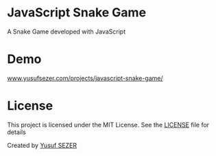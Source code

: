 # JavaScript Snake Game
A Snake Game developed with JavaScript

# Demo
www.yusufsezer.com/projects/javascript-snake-game/

# License
This project is licensed under the MIT License. See the [LICENSE](LICENSE) file for details

Created by [Yusuf SEZER](http://www.yusufsezer.com)
